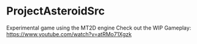 # ProjectAsteroidSrc
Experimental game using the MT2D engine
Check out the WIP Gameplay: https://www.youtube.com/watch?v=atRMo71Xgzk
